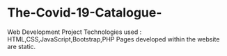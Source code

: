 # The-Covid-19-Catalogue-
Web Development Project
Technologies used : HTML,CSS,JavaScript,Bootstrap,PHP
Pages developed within the website are static.
